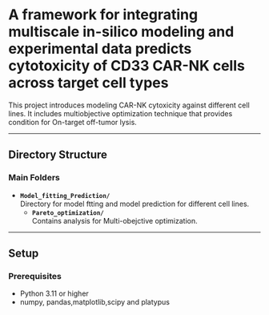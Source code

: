 # A framework for integrating multiscale in-silico modeling and experimental data predicts cytotoxicity of CD33 CAR-NK cells across target cell types

This project introduces modeling CAR-NK cytoxicity against different cell lines. It includes multiobjective optimization technique that provides condition for On-target off-tumor lysis.

---

## Directory Structure

### Main Folders
- **`Model_fitting_Prediction/`**  
  Directory for model ftting and model prediction for different cell lines.
  - **`Pareto_optimization/`**  
  Contains analysis for Multi-obejctive optimization.

---

## Setup

### Prerequisites

- Python 3.11 or higher
- numpy, pandas,matplotlib,scipy and platypus